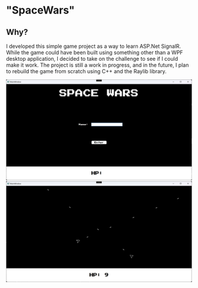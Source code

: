 # "SpaceWars"

## Why?
I developed this simple game project as a way to learn ASP.Net SignalR. While the game could have been built using something other than a WPF desktop application, I decided to take on the challenge to see if I could make it work. The project is still a work in progress, and in the future, I plan to rebuild the game from scratch using C++ and the Raylib library.

![Space Wars Screenshot 1](https://raw.githubusercontent.com/imasretep/SpaceWars/master/SW_1.png)
![Space Wars Screenshot 2](https://raw.githubusercontent.com/imasretep/SpaceWars/master/SW_2.png)
